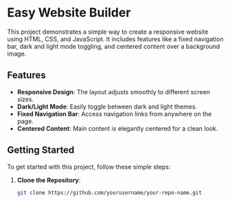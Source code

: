 # Easy Website Builder

This project demonstrates a simple way to create a responsive website using HTML, CSS, and JavaScript. It includes features like a fixed navigation bar, dark and light mode toggling, and centered content over a background image.

## Features

- **Responsive Design**: The layout adjusts smoothly to different screen sizes.
- **Dark/Light Mode**: Easily toggle between dark and light themes.
- **Fixed Navigation Bar**: Access navigation links from anywhere on the page.
- **Centered Content**: Main content is elegantly centered for a clean look.

## Getting Started

To get started with this project, follow these simple steps:

1. **Clone the Repository**:
   ```bash
   git clone https://github.com/yourusername/your-repo-name.git
